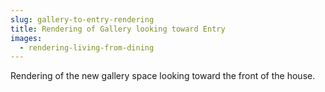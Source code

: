 ```yaml
---
slug: gallery-to-entry-rendering
title: Rendering of Gallery looking toward Entry
images:
  - rendering-living-from-dining
---
```

Rendering of the new gallery space looking toward the front of the house.